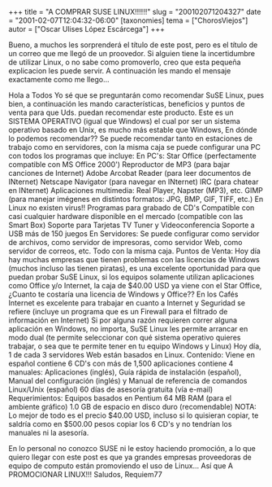 +++
title = "A COMPRAR SUSE LINUX!!!!!!"
slug = "200102071204327"
date = "2001-02-07T12:04:32-06:00"
[taxonomies]
tema = ["ChorosViejos"]
autor = ["Oscar Ulises López Escárcega"]
+++

Bueno, a muchos les sorprenderá el título de este post, pero es el
título de un correo que me llegó de un proovedor. Si alguien tiene la
incertidumbre de utilizar Linux, o no sabe como promoverlo, creo que
esta pequeña explicacion les puede servir.
A continuación les mando el mensaje exactamente como me llego...

<!-- more -->
Hola a Todos
Yo sé que se preguntarán como recomendar SuSE Linux, pues bien, a
continuación les mando características, beneficios y puntos de venta
para que Uds. puedan recomendar este producto.
Este es un SISTEMA OPERATIVO (igual que Windows) el cual por ser un
sistema operativo basado en Unix, es mucho más estable que Windows,
En dónde lo podemos recomendar?? Se puede recomendar tanto en estaciones
de trabajo como en servidores, con la misma caja se puede configurar una
PC con todos los programas que incluye:
En PC's: Star Office (perfectamente compatible con MS Office 2000')
Reproductor de MP3 (para bajar canciones de Internet) Adobe Arcobat
Reader (para leer documentos de INternet) Netscape Navigator (para
navegar en INternet) IRC (para chatear en INternet) Aplicaciones
multimedia: Real Player, Napster (MP3), etc. GIMP (para manejar imégenes
en distintos formatos: JPG, BMP, GIF, TIFF, etc.)
En Linux no existen virus!! Programas para grabado de CD's Compatible
con casi cualquier hardware disponible en el mercado (compatible con las
Smart Box) Soporte para Tarjetas TV Tuner y Videoconferencia Soporte a
USB más de 150 juegos
En Servidores: Se puede configurar como servidor de archivos, como
servidor de impresoras, como servidor Web, como servidor de correos,
etc. Todo con la misma caja.
Puntos de Venta:
Hoy día hay muchas empresas que tienen problemas con las licencias de
Windows (muchos incluso las tienen piratas), es una excelente
oportunidad para que puedan probar SuSE Linux, si los equipos solamente
utilizan aplicaciones como Office y/o Internet, la caja de $40.00 USD ya
viene con el Star Office, ¿Cuanto te costaría una licencia de Windows y
Office??
En los Cafés Internet es excelente para trabajar en cuanto a Internet y
Seguridad se refiere (incluye un programa que es un Firewall para el
filtrado de información en Internet) Si por alguna razón requieren
correr alguna aplicación en Windows, no importa, SuSE Linux les permite
arrancar en modo dual (te permite seleccionar con qué sistema operativo
quieres trabajar, o sea que te permite tener en tu equipo Windows y
Linux)
Hoy día, 1 de cada 3 servidores Web están basados en Linux.
Contenido:
Viene en español contiene 6 CD's con más de 1,500 aplicaciones contiene
4 manuales: Aplicaciones (inglés), Guía rápida de instalación (español),
Manual del configuración (inglés) y Manual de referencia de comandos
Linux/Unix (español) 60 días de asesoría gratuita (vía e-mail)
Requerimientos:
Equipos basados en Pentium 64 MB RAM (para el ambiente gráfico) 1.0 GB
de espacio en disco duro (recomendable)
NOTA: Lo mejor de todo es el precio $40.00 USD, incluso si lo quisieran
copiar, te saldría como en $500.00 pesos copiar los 6 CD's y no tendrían
los manuales ni la asesoría.

En lo personal no conozco SUSE ni le estoy haciendo promoción, a lo que
quiero llegar con este post es que ya grandes empresas proveedoras de
equipo de computo están promoviendo el uso de Linux...
Así que A PROMOCIONAR LINUX!!!
Saludos, Requiem77
